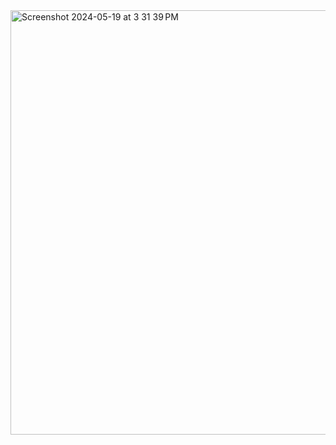 <img width="679" alt="Screenshot 2024-05-19 at 3 31 39 PM" src="https://github.com/rmnvg/linear_regression_price/assets/121239176/33867f4d-c970-453c-9668-e85ec84ee9df">

